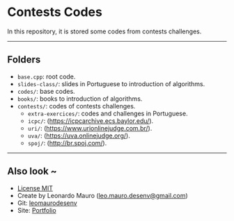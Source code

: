 # Contests Codes #
   
In this repository, it is stored some codes from contests challenges.   
   
___   
   
## Folders ##
   
* `base.cpp`: root code.   
* `slides-class/`: slides in Portuguese to introduction of algorithms.   
* `codes/`: base codes.   
* `books/`: books to introduction of algorithms.   
* `contests/`: codes of contests challenges.   
    * `extra-exercices/`: codes and challenges in Portuguese.   
    * `icpc/`: (https://icpcarchive.ecs.baylor.edu/).   
    * `uri/`: (https://www.urionlinejudge.com.br/).   
    * `uva/`: (https://uva.onlinejudge.org/).   
    * `spoj/`: (http://br.spoj.com/).   
   
___   
   
## Also look ~  	
* [License MIT](https://opensource.org/licenses/MIT)
* Create by Leonardo Mauro (leo.mauro.desenv@gmail.com)
* Git: [leomaurodesenv](https://github.com/leomaurodesenv/)
* Site: [Portfolio](http://leonardomauro.com/portfolio/)
